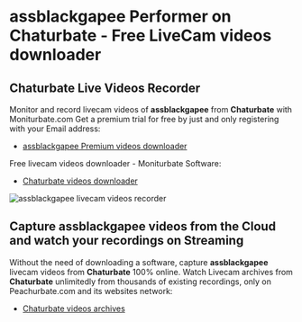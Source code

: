# assblackgapee Performer on Chaturbate - Free LiveCam videos downloader

## Chaturbate Live Videos Recorder

Monitor and record livecam videos of **assblackgapee** from **Chaturbate** with Moniturbate.com
Get a premium trial for free by just and only registering with your Email address:
* [assblackgapee Premium videos downloader](https://moniturbate.com/request-demo-licence-key.html)

Free livecam videos downloader - Moniturbate Software:
* [Chaturbate videos downloader](https://moniturbate.com/moniturbate-download-software.html)

![assblackgapee livecam videos recorder](https://peachurnet.com/templates/moniturbate-software.png)


## Capture assblackgapee videos from the Cloud and watch your recordings on Streaming

Without the need of downloading a software, capture **assblackgapee** livecam videos from **Chaturbate** 100% online.
Watch Livecam archives from **Chaturbate** unlimitedly from thousands of existing recordings, only on Peachurbate.com and its websites network:
* [Chaturbate videos archives](https://peachurnet.com/)